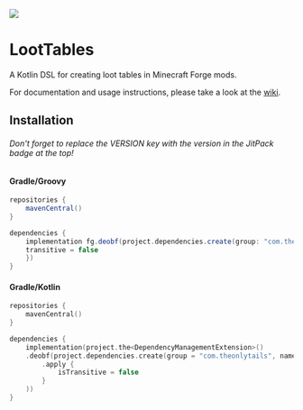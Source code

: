 [![](https://jitpack.io/v/TheOnlyTails/LootTables.svg)](https://jitpack.io/#TheOnlyTails/LootTables)

# LootTables

A Kotlin DSL for creating loot tables in Minecraft Forge mods.

For documentation and usage instructions, please take a look at the [wiki](https://github.com/TheOnlyTails/LootTables/wiki).

## Installation

###### Don't forget to replace the VERSION key with the version in the JitPack badge at the top!

#### Gradle/Groovy

```groovy
repositories {
    mavenCentral()
}

dependencies {
    implementation fg.deobf(project.dependencies.create(group: "com.theonlytails", name: "loottables", version: VERSION) {
	transitive = false
    })
}
```

#### Gradle/Kotlin
```kotlin
repositories {
    mavenCentral()
}

dependencies {
    implementation(project.the<DependencyManagementExtension>()
	.deobf(project.dependencies.create(group = "com.theonlytails", name = "loottables", version = VERSION)
		.apply {
			isTransitive = false
		}
	))
}
```
